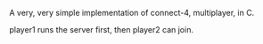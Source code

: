 A very, very simple implementation of connect-4, multiplayer, in C.

player1 runs the server first, then player2 can join.
